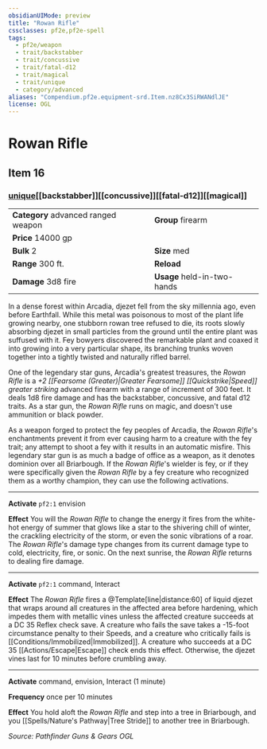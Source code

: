 ```yaml
---
obsidianUIMode: preview
title: "Rowan Rifle"
cssclasses: pf2e,pf2e-spell
tags:
  - pf2e/weapon
  - trait/backstabber
  - trait/concussive
  - trait/fatal-d12
  - trait/magical
  - trait/unique
  - category/advanced
aliases: "Compendium.pf2e.equipment-srd.Item.nz8Cx3SiRWANdlJE"
license: OGL
---
```

# Rowan Rifle
## Item 16
### [unique](unique "Unique Rarity Trait")[[backstabber]][[concussive]][[fatal-d12]][[magical]]

|  |  |
| -- | -- |
| **Category** advanced ranged weapon | **Group** firearm |
| **Price** 14000 gp |  |
| **Bulk** 2 | **Size** med |
|**Range** 300 ft.| **Reload** |
| **Damage** 3d8 fire  | **Usage** held-in-two-hands |



In a dense forest within Arcadia, djezet fell from the sky millennia ago, even before Earthfall. While this metal was poisonous to most of the plant life growing nearby, one stubborn rowan tree refused to die, its roots slowly absorbing djezet in small particles from the ground until the entire plant was suffused with it. Fey bowyers discovered the remarkable plant and coaxed it into growing into a very particular shape, its branching trunks woven together into a tightly twisted and naturally rifled barrel.

One of the legendary star guns, Arcadia's greatest treasures, the _Rowan Rifle_ is a _+2 [[Fearsome (Greater)|Greater Fearsome]] [[Quickstrike|Speed]] greater striking_ advanced firearm with a range of increment of 300 feet. It deals 1d8 fire damage and has the backstabber, concussive, and fatal d12 traits. As a star gun, the _Rowan Rifle_ runs on magic, and doesn't use ammunition or black powder.

As a weapon forged to protect the fey peoples of Arcadia, the _Rowan Rifle_'s enchantments prevent it from ever causing harm to a creature with the fey trait; any attempt to shoot a fey with it results in an automatic misfire. This legendary star gun is as much a badge of office as a weapon, as it denotes dominion over all Briarbough. If the _Rowan Rifle_'s wielder is fey, or if they were specifically given the _Rowan Rifle_ by a fey creature who recognized them as a worthy champion, they can use the following activations.

* * *

**Activate** `pf2:1` envision

**Effect** You will the _Rowan Rifle_ to change the energy it fires from the white-hot energy of summer that glows like a star to the shivering chill of winter, the crackling electricity of the storm, or even the sonic vibrations of a roar. The _Rowan Rifle_'s damage type changes from its current damage type to cold, electricity, fire, or sonic. On the next sunrise, the _Rowan Rifle_ returns to dealing fire damage.

* * *

**Activate** `pf2:1` command, Interact

**Effect** The _Rowan Rifle_ fires a @Template\[line|distance:60\] of liquid djezet that wraps around all creatures in the affected area before hardening, which impedes them with metallic vines unless the affected creature succeeds at a DC 35 Reflex check save. A creature who fails the save takes a -15-foot circumstance penalty to their Speeds, and a creature who critically fails is [[Conditions/Immobilized|Immobilized]]. A creature who succeeds at a DC 35 [[Actions/Escape|Escape]] check ends this effect. Otherwise, the djezet vines last for 10 minutes before crumbling away.

* * *

**Activate** command, envision, Interact (1 minute)

**Frequency** once per 10 minutes

**Effect** You hold aloft the _Rowan Rifle_ and step into a tree in Briarbough, and you [[Spells/Nature's Pathway|Tree Stride]] to another tree in Briarbough.

*Source: Pathfinder Guns & Gears*
*OGL*